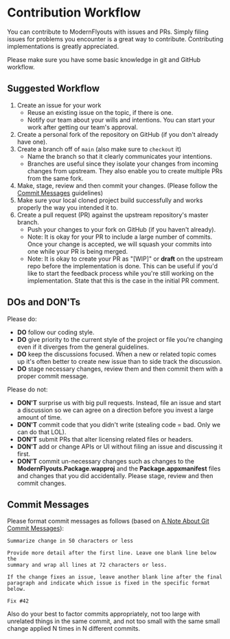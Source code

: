 # Contribution Workflow

You can contribute to ModernFlyouts with issues and PRs. Simply filing issues for problems you encounter is a great way to contribute. Contributing implementations is greatly appreciated.

Please make sure you have some basic knowledge in git and GitHub workflow.

## Suggested Workflow

1. Create an issue for your work
    - Reuse an existing issue on the topic, if there is one.
    - Notify our team about your wills and intentions. You can start your work after getting our team's approval.
2. Create a personal fork of the repository on GitHub (if you don't already have one).
3. Create a branch off of `main` (also make sure to `checkout` it)
    - Name the branch so that it clearly communicates your intentions.
    - Branches are useful since they isolate your changes from incoming changes from upstream. They also enable you to create multiple PRs from the same fork.
4. Make, stage, review and then commit your changes. (Please follow the [Commit Messages](#commit-messages) guidelines)
5. Make sure your local cloned project build successfully and works properly the way you intended it to.
6. Create a pull request (PR) against the upstream repository's master branch.
    - Push your changes to your fork on GitHub (if you haven't already).
    - Note: It is okay for your PR to include a large number of commits. Once your change is accepted, we will squash your commits into one while your PR is being merged.
    - Note: It is okay to create your PR as "[WIP]" or **draft** on the upstream repo before the implementation is done. This can be useful if you'd like to start the feedback process while you're still working on the implementation. State that this is the case in the initial PR comment.

## DOs and DON'Ts

Please do:
* **DO** follow our coding style.
* **DO** give priority to the current style of the project or file you're changing even if it diverges from the general guidelines.
* **DO** keep the discussions focused. When a new or related topic comes up it's often better to create new issue than to side track the discussion.
* **DO** stage necessary changes, review them and then commit them with a proper commit message.

Please do not:
* **DON'T** surprise us with big pull requests. Instead, file an issue and start a discussion so we can agree on a direction before you invest a large amount of time.
* **DON'T** commit code that you didn't write (stealing code = bad. Only we can do that LOL).
* **DON'T** submit PRs that alter licensing related files or headers.
* **DON'T** add or change APIs or UI without filing an issue and discussing it first.
* **DON'T** commit un-necessary changes such as changes to the **ModernFlyouts.Package.wapproj** and the **Package.appxmanifest** files and changes that you did accidentally. Please stage, review and then commit changes.

## Commit Messages

Please format commit messages as follows (based on [A Note About Git Commit Messages](http://tbaggery.com/2008/04/19/a-note-about-git-commit-messages.html)):

```
Summarize change in 50 characters or less
	
Provide more detail after the first line. Leave one blank line below the 
summary and wrap all lines at 72 characters or less.
	
If the change fixes an issue, leave another blank line after the final 
paragraph and indicate which issue is fixed in the specific format below.
	
Fix #42
```

Also do your best to factor commits appropriately, not too large with unrelated 
things in the same commit, and not too small with the same small change applied 
N times in N different commits.
